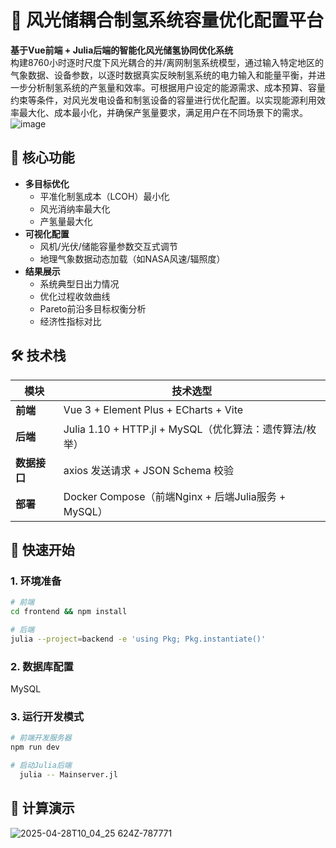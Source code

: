 # 🌱 风光储耦合制氢系统容量优化配置平台

**基于Vue前端 + Julia后端的智能化风光储氢协同优化系统**  
构建8760小时逐时尺度下风光耦合的并/离网制氢系统模型，通过输入特定地区的气象数据、设备参数，以逐时数据真实反映制氢系统的电力输入和能量平衡，并进一步分析制氢系统的产氢量和效率。可根据用户设定的能源需求、成本预算、容量约束等条件，对风光发电设备和制氢设备的容量进行优化配置。以实现能源利用效率最大化、成本最小化，并确保产氢量要求，满足用户在不同场景下的需求。
![image](https://github.com/user-attachments/assets/149f9e91-747a-4f94-9415-f5306c466dd4)


## 🌟 核心功能
- **多目标优化**  
  - 平准化制氢成本（LCOH）最小化  
  - 风光消纳率最大化  
  - 产氢量最大化  
- **可视化配置**  
  - 风机/光伏/储能容量参数交互式调节  
  - 地理气象数据动态加载（如NASA风速/辐照度）  
- **结果展示**
  - 系统典型日出力情况
  - 优化过程收敛曲线  
  - Pareto前沿多目标权衡分析  
  - 经济性指标对比

## 🛠️ 技术栈
| 模块          | 技术选型                                                                 |
|---------------|--------------------------------------------------------------------------|
| **前端**      | Vue 3 + Element Plus + ECharts + Vite                                   |
| **后端**      | Julia 1.10 + HTTP.jl + MySQL（优化算法：遗传算法/枚举）               |
| **数据接口**  | axios 发送请求 + JSON Schema 校验                                          |
| **部署**      | Docker Compose（前端Nginx + 后端Julia服务 + MySQL）                     |

## 🚀 快速开始

### 1. 环境准备
```bash
# 前端
cd frontend && npm install

# 后端
julia --project=backend -e 'using Pkg; Pkg.instantiate()'
```
### 2. 数据库配置
MySQL
### 3. 运行开发模式
```bash
# 前端开发服务器
npm run dev

# 启动Julia后端
  julia -- Mainserver.jl
```
## 📜 计算演示
![2025-04-28T10_04_25 624Z-787771](https://github.com/user-attachments/assets/99ce4e9c-686b-4e69-8662-83d95fefd07e)
